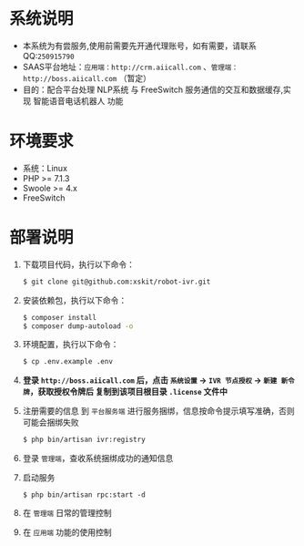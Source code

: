 # 系统说明
- 本系统为有尝服务,使用前需要先开通代理账号，如有需要，请联系QQ:`250915790`
- SAAS平台地址：`应用端：http://crm.aiicall.com` 、`管理端：http://boss.aiicall.com`  （暂定）
- 目的：配合平台处理 NLP系统 与 FreeSwitch 服务通信的交互和数据缓存,实现 智能语音电话机器人 功能

# 环境要求
- 系统：Linux
- PHP >= 7.1.3
- Swoole >= 4.x 
- FreeSwitch

# 部署说明

1. 下载项目代码，执行以下命令：
    ```bash
    $ git clone git@github.com:xskit/robot-ivr.git
    ```

1. 安装依赖包，执行以下命令：
    ```bash
    $ composer install
    $ composer dump-autoload -o
    ```
    
1. 环境配置，执行以下命令：
    ```bash
    $ cp .env.example .env
    ```
    
1. **登录 `http://boss.aiicall.com`  后，点击 `系统设置` -> `IVR 节点授权` -> `新建 新令牌`，获取授权令牌后 复制到该项目根目录 `.license` 文件中**

1. 注册需要的信息 到  `平台服务端` 进行服务捆绑，信息按命令提示填写准确，否则可能会捆绑失败
    ```bash
    $ php bin/artisan ivr:registry
    ```
    
1. 登录 `管理端`，查收系统捆绑成功的通知信息
   
1. 启动服务
   
    ```shell
    $ php bin/artisan rpc:start -d
    ```
1. 在 `管理端` 日常的管理控制 
1. 在 `应用端` 功能的使用控制
